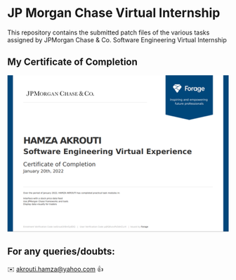 # JP Morgan Chase Virtual Internship

This repository contains the submitted patch files of the various tasks assigned by JPMorgan Chase &amp; Co. Software Engineering Virtual Internship


## My Certificate of Completion 

![](https://github.com/AkroutiHamza/JPMorgan-Chase-Virtual-Internship/blob/main/Screenshot%202022-01-20%20at%206.13.10%20PM.PNG)


## For any queries/doubts:

:envelope: akrouti.hamza@yahoo.com :thumbsup:
